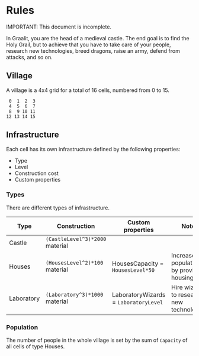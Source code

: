 # Rules

IMPORTANT: This document is incomplete.

In Graalit, you are the head of a medieval castle. The end goal is to find the Holy Grail, but to achieve that you have to take care of your people, research new technologies, breed dragons, raise an army, defend from attacks, and so on.

## Village

A village is a 4x4 grid for a total of 16 cells, numbered from 0 to 15.

```
 0  1  2  3
 4  5  6  7
 8  9 10 11
12 13 14 15
```

## Infrastructure

Each cell has its own infrastructure defined by the following properties:

 - Type
 - Level
 - Construction cost
 - Custom properties

### Types

There are different types of infrastructure.

| Type | Construction | Custom properties | Notes |
|------------|---------------------------------|---------------------------------------|--------------------------------------------|
| Castle | `(CastleLevel^3)*2000` material |  |  |
| Houses | `(HousesLevel^2)*100` material | HousesCapacity = `HousesLevel*50` | Increase population by providing housing. |
| Laboratory | `(Laboratory^3)*1000` material | LaboratoryWizards = `LaboratoryLevel` | Hire wizards to research new technologies. |

### Population

The number of people in the whole village is set by the sum of `Capacity` of all cells of type Houses.
